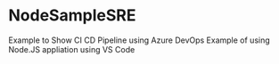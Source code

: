 # NodeSampleSRE
Example to Show CI CD Pipeline using Azure DevOps
Example of using Node.JS appliation using VS Code
